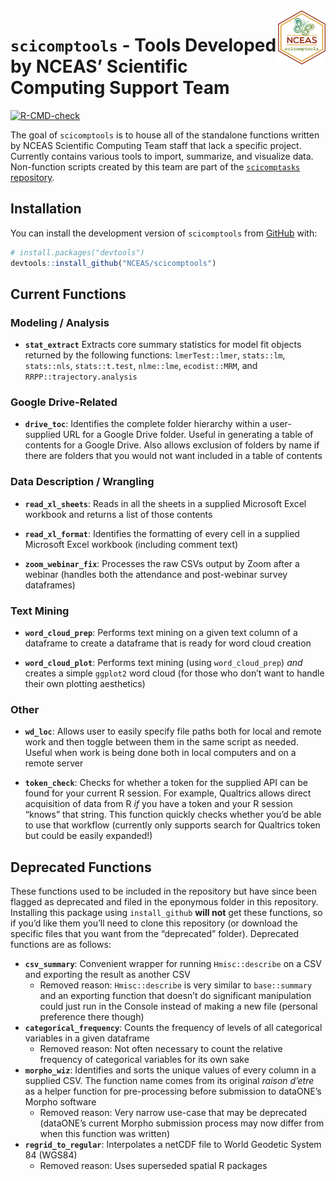 
<!-- README.md is generated from README.Rmd. Please edit that file -->

<img src = "man/figures/scicomptools_hex.png" align = "right" width = "15%" />

# `scicomptools` - Tools Developed by NCEAS’ Scientific Computing Support Team

<!-- badges: start -->

[![R-CMD-check](https://github.com/NCEAS/scicomptools/actions/workflows/R-CMD-check.yaml/badge.svg)](https://github.com/NCEAS/scicomptools/actions/workflows/R-CMD-check.yaml)
<!-- badges: end -->

The goal of `scicomptools` is to house all of the standalone functions
written by NCEAS Scientific Computing Team staff that lack a specific
project. Currently contains various tools to import, summarize, and
visualize data. Non-function scripts created by this team are part of
the [`scicomptasks`
repository](https://github.com/NCEAS/scicomptasks#readme).

## Installation

You can install the development version of `scicomptools` from
[GitHub](https://github.com/) with:

``` r
# install.packages("devtools")
devtools::install_github("NCEAS/scicomptools")
```

## Current Functions

### Modeling / Analysis

- **`stat_extract`** Extracts core summary statistics for model fit
  objects returned by the following functions: `lmerTest::lmer`,
  `stats::lm`, `stats::nls`, `stats::t.test`, `nlme::lme`,
  `ecodist::MRM`, and `RRPP::trajectory.analysis`

### Google Drive-Related

- **`drive_toc`**: Identifies the complete folder hierarchy within a
  user-supplied URL for a Google Drive folder. Useful in generating a
  table of contents for a Google Drive. Also allows exclusion of folders
  by name if there are folders that you would not want included in a
  table of contents

### Data Description / Wrangling

- **`read_xl_sheets`**: Reads in all the sheets in a supplied Microsoft
  Excel workbook and returns a list of those contents

- **`read_xl_format`**: Identifies the formatting of every cell in a
  supplied Microsoft Excel workbook (including comment text)

- **`zoom_webinar_fix`**: Processes the raw CSVs output by Zoom after a
  webinar (handles both the attendance and post-webinar survey
  dataframes)

### Text Mining

- **`word_cloud_prep`**: Performs text mining on a given text column of
  a dataframe to create a dataframe that is ready for word cloud
  creation

- **`word_cloud_plot`**: Performs text mining (using `word_cloud_prep`)
  *and* creates a simple `ggplot2` word cloud (for those who don’t want
  to handle their own plotting aesthetics)

### Other

- **`wd_loc`**: Allows user to easily specify file paths both for local
  and remote work and then toggle between them in the same script as
  needed. Useful when work is being done both in local computers and on
  a remote server

- **`token_check`**: Checks for whether a token for the supplied API can
  be found for your current R session. For example, Qualtrics allows
  direct acquisition of data from R *if* you have a token and your R
  session “knows” that string. This function quickly checks whether
  you’d be able to use that workflow (currently only supports search for
  Qualtrics token but could be easily expanded!)

## Deprecated Functions

These functions used to be included in the repository but have since
been flagged as deprecated and filed in the eponymous folder in this
repository. Installing this package using `install_github` **will not**
get these functions, so if you’d like them you’ll need to clone this
repository (or download the specific files that you want from the
“deprecated” folder). Deprecated functions are as follows:

- **`csv_summary`**: Convenient wrapper for running `Hmisc::describe` on
  a CSV and exporting the result as another CSV
  - Removed reason: `Hmisc::describe` is very similar to `base::summary`
    and an exporting function that doesn’t do significant manipulation
    could just run in the Console instead of making a new file (personal
    preference there though)
- **`categorical_frequency`**: Counts the frequency of levels of all
  categorical variables in a given dataframe
  - Removed reason: Not often necessary to count the relative frequency
    of categorical variables for its own sake
- **`morpho_wiz`**: Identifies and sorts the unique values of every
  column in a supplied CSV. The function name comes from its original
  *raison d’etre* as a helper function for pre-processing before
  submission to dataONE’s Morpho software
  - Removed reason: Very narrow use-case that may be deprecated
    (dataONE’s current Morpho submission process may now differ from
    when this function was written)
- **`regrid_to_regular`**: Interpolates a netCDF file to World Geodetic
  System 84 (WGS84)
  - Removed reason: Uses superseded spatial R packages
